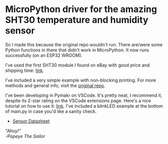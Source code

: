 # MicroPython driver for the amazing SHT30 temperature and humidity sensor 

So I made this because the original repo wouldn't run. There are/were some Python functions in there that didn't work in MicroPython. It now runs successfully (on an ESP32 WROOM).

I've used the first SHT30 module I found on eBay with good price and shipping time: [link](https://www.ebay.co.uk/itm/134684976674?chn=ps&mkevt=1&mkcid=28).

I've included a very simple example with non-blocking printing. For more methods and general info, visit the [original repo](https://github.com/rsc1975/micropython-sht30).

I've been developing in Pymakr on VSCode. It's pretty neat, I recommend it, despite its 2-star rating on the VSCode extensions page. Here's a nice tutorial on how to use it: [link](https://www.youtube.com/watch?v=YOeV14SESls). I've included a blinkLED example at the bottom of main.py in case you'd like a sanity check.

* [Sensor Datasheet](https://www.sensirion.com/fileadmin/user_upload/customers/sensirion/Dokumente/2_Humidity_Sensors/Sensirion_Humidity_Sensors_SHT3x_Datasheet_digital.pdf)  

_"Ahoy!"_ \
_-Popeye The Sailor_
